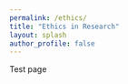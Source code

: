 ```yaml
---
permalink: /ethics/
title: "Ethics in Research"
layout: splash
author_profile: false
---
```


Test page
